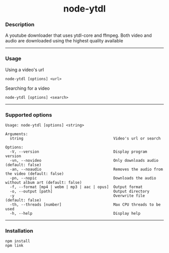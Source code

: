 <h1 align="center">node-ytdl</h1>

### Description
A youtube downloader that uses ytdl-core and ffmpeg.
Both video and audio are downloaded using the highest quality available

<hr>

### Usage

Using a video's url
```
node-ytdl [options] <url>
```

Searching for a video
```
node-ytdl [options] <search>
```

<hr>

### Supported options

```
Usage: node-ytdl [options] <string>

Arguments:
  string                                        Video's url or search

Options:
  -V, --version                                 Display program version
  -vn, --novideo                                Only downloads audio (default: false)
  -an, --noaudio                                Removes the audio from the video (default: false)
  -pn, --nopic                                  Downloads the audio without album art (default: false)
  -f, --format [mp4 | webm | mp3 | aac | opus]  Output format
  -o, --output [path]                           Output directory
  -y                                            Overwrite file (default: false)
  -th, --threads [number]                       Max CPU threads to be used
  -h, --help                                    Display help
```

<hr>

### Installation

```
npm install
npm link
```
